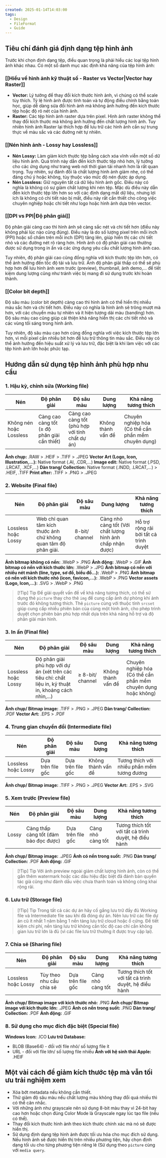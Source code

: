 ```yaml
---
created: 2025-01-14T14:03:00
tags:
  - Design
  - FileFormat
  - Guide
---
```

## Tiêu chí đánh giá định dạng tệp hình ảnh

Trước khi chọn định dạng tệp, điều quan trọng là phải hiểu các loại tệp hình ảnh khác nhau. Có một số danh mục xác định khả năng của tệp hình ảnh:

### [[Hiểu về hình ảnh kỹ thuật số - Raster vs Vector|Vector hay Raster]]

- **Vector:** Lý tưởng để thay đổi kích thước hình ảnh, vì chúng có thể scale tùy thích. Tỷ lệ hình ảnh được tính toán và tự động điều chỉnh bằng toán học, giúp dễ dàng sửa đổi hình ảnh mà không ảnh hưởng đến kích thước tệp hoặc độ rõ nét của hình ảnh.
- **Raster:** Các tệp hình ảnh raster dựa trên pixel. Hình ảnh raster không thể thay đổi kích thước mà không ảnh hưởng đến chất lượng hình ảnh. Tuy nhiên hình ảnh Raster lại thích hợp để lưu trữ các hình ảnh cần sự trung thực về màu sắc và các đường nét tự nhiên.

### [[Nén hình ảnh - Lossy hay Lossless]]

- **Nén Lossy:** Làm giảm kích thước tệp bằng cách xóa vĩnh viễn một số dữ liệu hình ảnh. Quá trình này dẫn đến kích thước tệp nhỏ hơn, lý tưởng cho các ứng dụng như trang web nơi thời gian tải nhanh hơn là rất quan trọng. Tuy nhiên, sự đánh đổi là chất lượng hình ảnh giảm nhẹ, có thể đáng chú ý hoặc không, tùy thuộc vào mức độ nén được áp dụng.
- **Nén Lossless:** Giữ nguyên tất cả dữ liệu hình ảnh gốc. Điều này có nghĩa là không có sự giảm chất lượng khi nén tệp. Mặc dù điều này dẫn đến kích thước tệp lớn hơn so với các định dạng mất dữ liệu, nhưng lợi ích là không có chi tiết nào bị mất, điều này rất cần thiết cho công việc chuyên nghiệp hoặc chi tiết như logo hoặc hình ảnh dựa trên vector.

### [[DPI vs PPI|Độ phân giải]]

Độ phân giải càng cao thì hình ảnh sẽ càng sắc nét và chi tiết hơn (điều này không phải lúc nào cũng đúng). Điều này là do số lượng pixel trên mỗi inch (PPI) hoặc số chấm trên mỗi inch (DPI) tăng lên, giúp hiển thị các chi tiết nhỏ và các đường nét rõ ràng hơn. Hình ảnh có độ phân giải cao thường được sử dụng trong in ấn và các ứng dụng yêu cầu chất lượng hình ảnh cao.

Tuy nhiên, độ phân giải cao cũng đồng nghĩa với kích thước tệp lớn hơn, có thể ảnh hưởng đến tốc độ tải và lưu trữ. Ảnh độ phân giải thấp có thể sẽ phù hợp hơn để lưu hình ảnh xem trước (preview), thumbnail, ảnh demo,... để tiết kiệm dung lượng cũng như tránh việc bị mang đi sử dụng trước khi hoàn thành.

### [[Color bit depth]]

Độ sâu màu (color bit depth) càng cao thì hình ảnh có thể hiển thị nhiều màu sắc hơn và chi tiết hơn. Điều này có nghĩa là hình ảnh sẽ trông mượt mà hơn, với các chuyển màu tự nhiên và ít hiện tượng dải màu (banding) hơn. Độ sâu màu cao cũng giúp cải thiện khả năng hiển thị các chi tiết nhỏ và các vùng tối sáng trong hình ảnh.

Tuy nhiên, độ sâu màu cao hơn cũng đồng nghĩa với việc kích thước tệp lớn hơn, vì mỗi pixel cần nhiều bit hơn để lưu trữ thông tin màu sắc. Điều này có thể ảnh hưởng đến hiệu suất xử lý và lưu trữ, đặc biệt là khi làm việc với các tệp hình ảnh lớn hoặc phức tạp.

## Hướng dẫn sử dụng tệp hình ảnh phù hợp nhu cầu

### 1. Hậu kỳ, chỉnh sửa (Working file)

| Nén                     | Độ phân giải                                 | Độ sâu màu                                      | Dung lượng         | Khả năng tương thích                                |
| ----------------------- | -------------------------------------------- | ----------------------------------------------- | ------------------ | --------------------------------------------------- |
| Không nén hoặc Lossless | Càng cao càng tốt (≥ độ phân giải cần thiết) | Càng cao càng tốt (phù hợp với tính chất dự án) | Không thành vấn đề | Chuyên nghiệp hóa (Có thể cần phần mềm chuyên dụng) |

**Ảnh chụp:** .RAW > .HEIF > .TIFF > .JPEG
**Vector Art (Logo, Icon, Illustration,...):** Native format (.AI, .CDR,...)
**Image edit:** Native format (.PSD, .LRCAT, .XCF,...)
**Dàn trang/ Collection:** Native format (.INDD, .LRCAT,...) > .HEIF, .TIFF
**Print after:** .TIFF > .PNG > .JPEG

### 2. Website (Final file)

| Nén                 | Độ phân giải                                                     | Độ sâu màu     | Dung lượng                                                 | Khả năng tương thích                   |
| ------------------- | ---------------------------------------------------------------- | -------------- | ---------------------------------------------------------- | -------------------------------------- |
| Lossless hoặc Lossy | Web chỉ quan tâm kích thước ảnh chứ không quan tâm độ phân giải. | 8-bit/ channel | Càng nhỏ càng tốt (Với chất lượng hình ảnh chấp nhận được) | Hỗ trợ rộng rãi bởi tất cả trình duyệt |

**Ảnh bitmap không có nền:** .WebP > .PNG
**Ảnh động:** .WebP > .GIF
**Ảnh bitmap có nền với kích thước lớn:** .WebP > .JPG
**Ảnh bitmap có nền với nhiều nét mảnh (line, type, sơ đồ, biểu đồ...):** .WebP > .PNG
**Ảnh bitmap có nền với kích thước nhỏ (icon, favicon,...):** .WebP > .PNG
**Vector assets (Logo, Icon,...):** .SVG > .WebP > .PNG

> [!Tip] Tip
> Để giải quyết vấn đề về khả năng tương thích, có thể sử dụng thẻ `picture` thay cho thẻ `img` để cung cấp ảnh dự phòng khi ảnh trước đó không tương thích. Thẻ `picture` cùng với thuộc tính `srcset` giúp cung cấp nhiều phiên bản của cùng một hình ảnh, cho phép trình duyệt chọn phiên bản phù hợp nhất dựa trên khả năng hỗ trợ và độ phân giải màn hình.

### 3. In ấn (Final file)
| Nén                 | Độ phân giải                                                                                            | Độ sâu màu       | Dung lượng         | Khả năng tương thích                                           |
| ------------------- | ------------------------------------------------------------------------------------------------------- | ---------------- | ------------------ | -------------------------------------------------------------- |
| Lossless hoặc Lossy | Độ phân giải phù hợp với dự án (xét trên các tiêu chí: chất liệu in, kỹ thuật in, khoảng cách nhìn,...) | ≥ 8-bit/ channel | Không thành vấn đề | Chuyên nghiệp hóa (Có thể cần phần mềm chuyên dụng hoặc không) |

**Ảnh chụp/ Bitmap image:** .TIFF > .PNG > .JPEG
**Dàn trang/ Collection:** .PDF
**Vector Art:** .EPS > .PDF 

### 4. Trung gian chuyển đổi (Intermediate file)
| Nén                 | Độ phân giải      | Độ sâu màu        | Dung lượng         | Khả năng tương thích                       |
| ------------------- | ----------------- | ----------------- | ------------------ | ------------------------------------------ |
| Lossless hoặc Lossy | Dựa trên file gốc | Dựa trên file gốc | Không thành vấn đề | Tương thích với nhiều phần mềm tương đương |

**Ảnh chụp/ Bitmap image:** .TIFF > .PNG > .JPEG
**Vector Art:** .EPS > .SVG

### 5. Xem trước (Preview file)

| Nén   | Độ phân giải                          | Độ sâu màu        | Dung lượng        | Khả năng tương thích                                 |
| ----- | ------------------------------------- | ----------------- | ----------------- | ---------------------------------------------------- |
| Lossy | Càng thấp càng tốt (đảm bảo đọc được) | Dựa trên file gốc | Càng nhỏ càng tốt | Tương thích tốt với tất cả trình duyệt, hệ điều hành |

**Ảnh chụp/ Bitmap image:** .JPEG
**Ảnh có nền trong suốt:** .PNG
**Dàn trang/ Collection:** .PDF
**Ảnh động:** .GIF

> [!Tip] Tip
> Với ảnh preview ngoài giảm chất lượng hình ảnh, còn có thể gắn thêm watermark hoặc các dấu hiệu đặc biệt đã đánh bản quyền tác giả cũng như đánh dấu việc chưa thanh toán và không công khai rộng rãi.

### 6. Lưu trữ (Storage file)

> [!Tip] Tip
> Trong tất cả các dự án hãy cố gắng lưu trữ đầy đủ Working file và Intermediate file sau khi đã đóng dự án. 
> Nên lưu trữ các file dự án cũ ít nhất 1 năm bằng 1 nền tảng lưu trữ cloud hoặc ổ cứng. Để tiết kiệm chi phí, nền tảng lưu trữ không cần tốc độ cao chỉ cần không gian lưu trữ lớn là đủ (vì các file lưu trữ thường ít được truy cập lại).

### 7. Chia sẻ (Sharing file)

| Nén                 | Độ phân giải             | Độ sâu màu        | Dung lượng        | Khả năng tương thích                                 |
| ------------------- | ------------------------ | ----------------- | ----------------- | ---------------------------------------------------- |
| Lossless hoặc Lossy | Tùy theo nhu cầu chia sẻ | Dựa trên file gốc | Càng nhỏ càng tốt | Tương thích tốt với tất cả trình duyệt, hệ điều hành |

**Ảnh chụp/ Bitmap image với kích thước nhỏ:** .PNG
**Ảnh chụp/ Bitmap image với kích thước lớn:** .JPEG
**Ảnh có nền trong suốt:** .PNG
**Dàn trang/ Collection:** .PDF
**Ảnh động:** .GIF

### 8. Sử dụng cho mục đích đặc biệt (Special file)

**Windows Icon:** .ICO
**Lưu trữ Database:** 
- BLOB (Base64) - đối với file nhỏ/ số lượng file ít
- URL - đối với file lớn/ số lượng file nhiều
**Ảnh với hệ sinh thái Apple:** .HEIF

## Một vài cách để giảm kích thước tệp mà vẫn tối ưu trải nghiệm xem

- Xóa bớt metadata nếu không cần thiết.
- Thử giảm độ sâu màu nếu chất lượng màu không thay đổi quá nhiều thì có thể cân nhắc.
- Với những ảnh như grayscale nên sử dụng 8-bit màu thay vì 24-bit hay cao hơn hoặc chọn đúng Color Mode là Grayscale ngay lúc tạo file (nếu có thể).
- Thay đổi kích thước hình ảnh theo kích thước chính xác mà nó sẽ được hiển thị.
- Sử dụng định dạng tệp hình ảnh được tối ưu hóa cho mục đích sử dụng. Nếu hình ảnh sẽ được hiển thị trên nhiều phương tiện, hãy chọn định dạng tối ưu cho từng phương tiện riêng lẻ (Sử dụng theo `picture` cùng với `media query`.